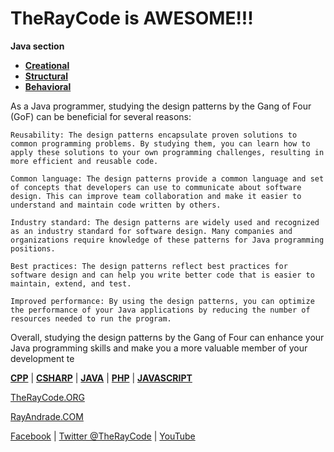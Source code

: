 # TheRayCode is AWESOME!!!
**Java section**

 * **[Creational](./Creational/README.md)**
 * **[Structural](./Structural/README.md)**
 * **[Behavioral](./Behavioral/README.md)**

As a Java programmer, studying the design patterns by the Gang of Four (GoF) can be beneficial for several reasons:

    Reusability: The design patterns encapsulate proven solutions to common programming problems. By studying them, you can learn how to apply these solutions to your own programming challenges, resulting in more efficient and reusable code.

    Common language: The design patterns provide a common language and set of concepts that developers can use to communicate about software design. This can improve team collaboration and make it easier to understand and maintain code written by others.

    Industry standard: The design patterns are widely used and recognized as an industry standard for software design. Many companies and organizations require knowledge of these patterns for Java programming positions.

    Best practices: The design patterns reflect best practices for software design and can help you write better code that is easier to maintain, extend, and test.

    Improved performance: By using the design patterns, you can optimize the performance of your Java applications by reducing the number of resources needed to run the program.

Overall, studying the design patterns by the Gang of Four can enhance your Java programming skills and make you a more valuable member of your development te


**[CPP](../CPP/README.md)** | **[CSHARP](../Csharp/README.md)** | **[JAVA](../Java/README.md)**  | **[PHP](../PHP/README.md)** | **[JAVASCRIPT](../JavaScript/README.md)** 

[TheRayCode.ORG](https://www.TheRayCode.ORG)

[RayAndrade.COM](https://www.RayAndrade.com)

[Facebook](https://www.facebook.com/TheRayCode/) | [Twitter @TheRayCode](https://www.twitter.com/TheRayCode/) | [YouTube](https://www.youtube.com/AndradeRay/)
